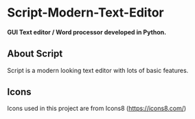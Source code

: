 # Script-Modern-Text-Editor
#### GUI Text editor / Word processor developed in Python.



## About Script
Script is a modern looking text editor with lots of basic features.

## Icons
Icons used in this project are from Icons8 (https://icons8.com/)
